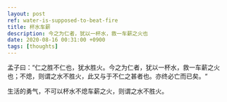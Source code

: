 ```yaml
---
layout: post
ref: water-is-supposed-to-beat-fire
title: 杯水车薪
description: 今之为仁者，犹以一杯水，救一车薪之火也
date: 2020-08-16 00:31:00 +0900
tags: [thoughts]
---
```


孟子曰：“仁之胜不仁也，犹水胜火。今之为仁者，犹以一杯水，救一车薪之火也；不熄，则谓之水不胜火，此又与于不仁之甚者也。亦终必亡而已矣。“

生活的勇气，不可以杯水不熄车薪之火，则谓之水不胜火。